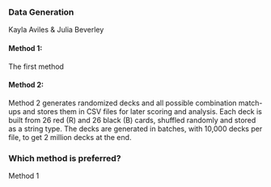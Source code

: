 ### Data Generation

Kayla Aviles & Julia Beverley

#### Method 1:
The first method 



#### Method 2:
Method 2 generates randomized decks and all possible combination match-ups and stores them in CSV files for later scoring and analysis. Each deck is built from 26 red (R) and 26 black (B) cards, shuffled randomly and stored as a string type. The decks are generated in batches, with 10,000 decks per file, to get 2 million decks at the end.


### Which method is preferred?
Method 1